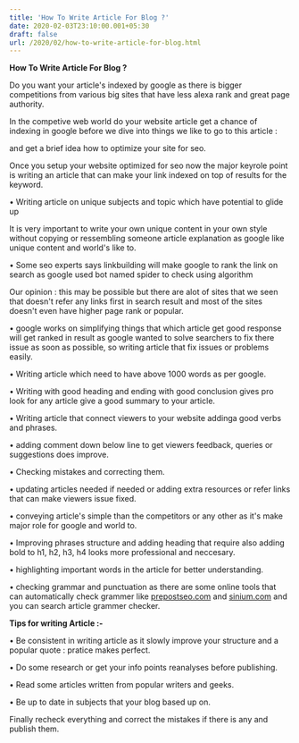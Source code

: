 ```yaml
---
title: 'How To Write Article For Blog ?'
date: 2020-02-03T23:10:00.001+05:30
draft: false
url: /2020/02/how-to-write-article-for-blog.html
---
```


**How To Write Article For Blog ?**

  

Do you want your article's indexed by google as there is bigger competitions from various big sites that have less alexa rank and great page authority.

  

In the competive web world do your website article get a chance of indexing in google before we dive into things we like to go to this article : 

and get a brief idea how to optimize your site for seo.

  

Once you setup your website optimized for seo now the major keyrole point is writing an article that can make your link indexed on top of results for the keyword.

  

• Writing article on unique subjects and topic which have potential to glide up 

It is very important to write your own unique content in your own style without copying or ressembling someone article explanation as google like unique content and world's like to.  

  

• Some seo experts says linkbuilding will make google to rank the link on search as google used bot named spider to check using algorithm 

  

Our opinion : this may be possible but there are alot of sites that we seen that doesn't refer any links first in search result and most of the sites doesn't even have higher page rank or popular.

  

• google works on simplifying things that which article get good response will get ranked in result as google wanted to solve searchers to fix there issue as soon as possible, so writing article that fix issues or problems easily.

  

• Writing article which need to have above 1000 words as per google.

  

• Writing with good heading and ending with good conclusion gives pro look for any article give a good summary to your article.

  

• Writing article that connect viewers to your website addinga good verbs and phrases.

  

• adding comment down below line to get viewers feedback, queries or suggestions does improve.

  

• Checking mistakes and correcting them.

  

• updating articles needed if needed or adding extra resources or refer links that can make viewers issue fixed.

  

• conveying article's simple than the competitors or any other as it's make major role for google and world to.

  

• Improving phrases structure and adding heading that require also adding bold to h1, h2, h3, h4 looks more professional and neccesary.

  

• highlighting important words in the article for better understanding.

  

• checking grammar and punctuation as there are some online tools that can automatically check grammer like [prepostseo.com](prepostseo.com) and [sinium.com](sinium.com) and you can search article grammer checker.

  

**Tips for writing Article :-**

  

• Be consistent in writing article as it slowly improve your structure and a popular quote : pratice makes perfect.

  

• Do some research or get your info points reanalyses before publishing.

  

• Read some articles written from popular writers and geeks.

  

• Be up to date in subjects that your blog based up on.

  

Finally recheck everything and correct the mistakes if there is any and publish them.